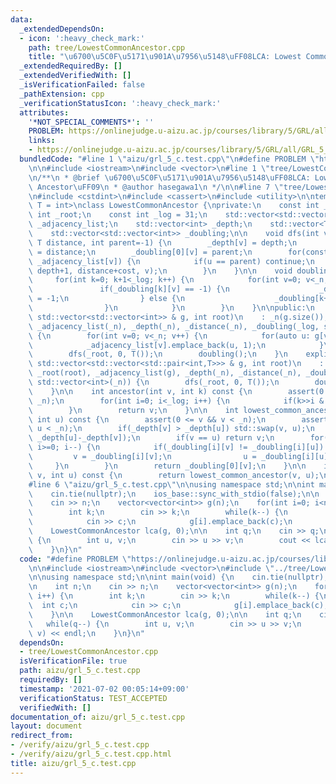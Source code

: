 ```yaml
---
data:
  _extendedDependsOn:
  - icon: ':heavy_check_mark:'
    path: tree/LowestCommonAncestor.cpp
    title: "\u6700\u5C0F\u5171\u901A\u7956\u5148\uFF08LCA: Lowest Common Ancestor\uFF09"
  _extendedRequiredBy: []
  _extendedVerifiedWith: []
  _isVerificationFailed: false
  _pathExtension: cpp
  _verificationStatusIcon: ':heavy_check_mark:'
  attributes:
    '*NOT_SPECIAL_COMMENTS*': ''
    PROBLEM: https://onlinejudge.u-aizu.ac.jp/courses/library/5/GRL/all/GRL_5_C
    links:
    - https://onlinejudge.u-aizu.ac.jp/courses/library/5/GRL/all/GRL_5_C
  bundledCode: "#line 1 \"aizu/grl_5_c.test.cpp\"\n#define PROBLEM \"https://onlinejudge.u-aizu.ac.jp/courses/library/5/GRL/all/GRL_5_C\"\
    \n\n#include <iostream>\n#include <vector>\n#line 1 \"tree/LowestCommonAncestor.cpp\"\
    \n/**\n * @brief \u6700\u5C0F\u5171\u901A\u7956\u5148\uFF08LCA: Lowest Common\
    \ Ancestor\uFF09\n * @author hasegawa1\n */\n\n#line 7 \"tree/LowestCommonAncestor.cpp\"\
    \n#include <cstdint>\n#include <cassert>\n#include <utility>\n\ntemplate<typename\
    \ T = int>\nclass LowestCommonAncestor {\nprivate:\n    const int _n;\n    const\
    \ int _root;\n    const int _log = 31;\n    std::vector<std::vector<std::pair<int,T>>>\
    \ _adjacency_list;\n    std::vector<int> _depth;\n    std::vector<T> _distance;\n\
    \    std::vector<std::vector<int>> _doubling;\n\n    void dfs(int v, int depth,\
    \ T distance, int parent=-1) {\n        _depth[v] = depth;\n        _distance[v]\
    \ = distance;\n        _doubling[0][v] = parent;\n        for(const auto [u, cost]:\
    \ _adjacency_list[v]) {\n            if(u == parent) continue;\n            dfs(u,\
    \ depth+1, distance+cost, v);\n        }\n    }\n\n    void doubling() {\n   \
    \     for(int k=0; k+1<_log; k++) {\n            for(int v=0; v<_n; v++) {\n \
    \               if(_doubling[k][v] == -1) {\n                    _doubling[k+1][v]\
    \ = -1;\n                } else {\n                    _doubling[k+1][v] = _doubling[k][_doubling[k][v]];\n\
    \                }\n            }\n        }\n    }\n\npublic:\n    explicit LowestCommonAncestor(const\
    \ std::vector<std::vector<int>> & g, int root)\n    : _n(g.size()), _root(root),\
    \ _adjacency_list(_n), _depth(_n), _distance(_n), _doubling(_log, std::vector<int>(_n))\
    \ {\n        for(int v=0; v<_n; v++) {\n            for(auto u: g[v]) {\n    \
    \            _adjacency_list[v].emplace_back(u, 1);\n            }\n        }\n\
    \        dfs(_root, 0, T());\n        doubling();\n    }\n    explicit LowestCommonAncestor(const\
    \ std::vector<std::vector<std::pair<int,T>>> & g, int root)\n    : _n(g.size()),\
    \ _root(root), _adjacency_list(g), _depth(_n), _distance(_n), _doubling(_log,\
    \ std::vector<int>(_n)) {\n        dfs(_root, 0, T());\n        doubling();\n\
    \    }\n\n    int ancestor(int v, int k) const {\n        assert(0 <= v && v <\
    \ _n);\n        for(int i=0; i<_log; i++) {\n            if(k>>i & 1) v = _doubling[i][v];\n\
    \        }\n        return v;\n    }\n\n    int lowest_common_ancestor(int v,\
    \ int u) const {\n        assert(0 <= v && v < _n);\n        assert(0 <= u &&\
    \ u < _n);\n        if(_depth[v] > _depth[u]) std::swap(v, u);\n        u = ancestor(u,\
    \ _depth[u]-_depth[v]);\n        if(v == u) return v;\n        for(int i=_log-1;\
    \ i>=0; i--) {\n            if(_doubling[i][v] != _doubling[i][u]) {\n       \
    \         v = _doubling[i][v];\n                u = _doubling[i][u];\n       \
    \     }\n        }\n        return _doubling[0][v];\n    }\n\n    int operator()(int\
    \ v, int u) const {\n        return lowest_common_ancestor(v, u);\n    }\n};\n\
    #line 6 \"aizu/grl_5_c.test.cpp\"\n\nusing namespace std;\n\nint main(void) {\n\
    \    cin.tie(nullptr);\n    ios_base::sync_with_stdio(false);\n\n    int n;\n\
    \    cin >> n;\n    vector<vector<int>> g(n);\n    for(int i=0; i<n; i++) {\n\
    \        int k;\n        cin >> k;\n        while(k--) {\n            int c;\n\
    \            cin >> c;\n            g[i].emplace_back(c);\n        }\n    }\n\n\
    \    LowestCommonAncestor lca(g, 0);\n\n    int q;\n    cin >> q;\n    while(q--)\
    \ {\n        int u, v;\n        cin >> u >> v;\n        cout << lca(u, v) << endl;\n\
    \    }\n}\n"
  code: "#define PROBLEM \"https://onlinejudge.u-aizu.ac.jp/courses/library/5/GRL/all/GRL_5_C\"\
    \n\n#include <iostream>\n#include <vector>\n#include \"../tree/LowestCommonAncestor.cpp\"\
    \n\nusing namespace std;\n\nint main(void) {\n    cin.tie(nullptr);\n    ios_base::sync_with_stdio(false);\n\
    \n    int n;\n    cin >> n;\n    vector<vector<int>> g(n);\n    for(int i=0; i<n;\
    \ i++) {\n        int k;\n        cin >> k;\n        while(k--) {\n          \
    \  int c;\n            cin >> c;\n            g[i].emplace_back(c);\n        }\n\
    \    }\n\n    LowestCommonAncestor lca(g, 0);\n\n    int q;\n    cin >> q;\n \
    \   while(q--) {\n        int u, v;\n        cin >> u >> v;\n        cout << lca(u,\
    \ v) << endl;\n    }\n}\n"
  dependsOn:
  - tree/LowestCommonAncestor.cpp
  isVerificationFile: true
  path: aizu/grl_5_c.test.cpp
  requiredBy: []
  timestamp: '2021-07-02 00:05:14+09:00'
  verificationStatus: TEST_ACCEPTED
  verifiedWith: []
documentation_of: aizu/grl_5_c.test.cpp
layout: document
redirect_from:
- /verify/aizu/grl_5_c.test.cpp
- /verify/aizu/grl_5_c.test.cpp.html
title: aizu/grl_5_c.test.cpp
---
```

